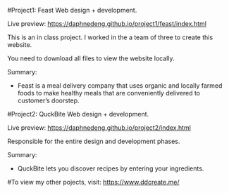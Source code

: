 #Project1: Feast
Web design + development.

Live preview: https://daphnedeng.github.io/project1/feast/index.html

This is an in class project. I worked in the a team of three to create this website. 

You need to download all files to view the website locally.

Summary: 
- Feast is a meal delivery company that uses organic and locally farmed foods to make healthy meals that are conveniently delivered to customer’s doorstep.

#Project2: QuckBite
Web design + development.

Live preview: https://daphnedeng.github.io/project2/index.html

Responsible for the entire design and development phases.

Summary:
- QuckBite lets you discover recipes by entering your ingredients.
 
#To view my other pojects, visit: https://www.ddcreate.me/
